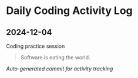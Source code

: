 # Daily Coding Activity Log

## 2024-12-04

Coding practice session

> Software is eating the world.

*Auto-generated commit for activity tracking*
